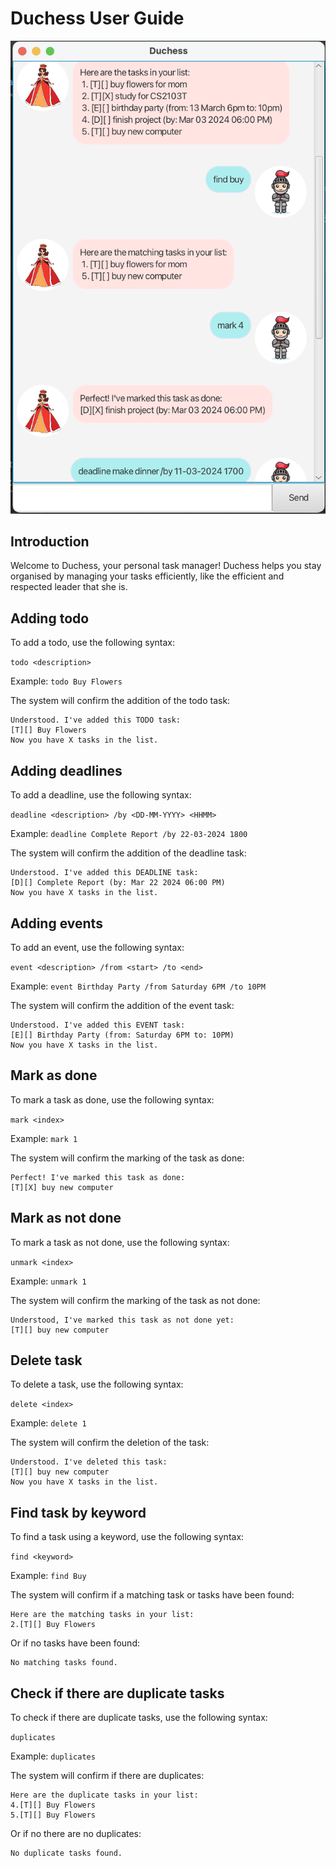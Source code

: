 # Duchess User Guide

![Screenshot of Duchess Ui](Ui.png)

## Introduction

Welcome to Duchess, your personal task manager! 
Duchess helps you stay organised by managing your tasks efficiently, 
like the efficient and respected leader that she is.

## Adding todo

To add a todo, use the following syntax:

`
todo <description>
`

Example: `todo Buy Flowers`

The system will confirm the addition of the todo task:
```
Understood. I've added this TODO task:
[T][] Buy Flowers
Now you have X tasks in the list.
```

## Adding deadlines

To add a deadline, use the following syntax:

`
deadline <description> /by <DD-MM-YYYY> <HHMM>
`

Example: `deadline Complete Report /by 22-03-2024 1800`

The system will confirm the addition of the deadline task:
```
Understood. I've added this DEADLINE task:
[D][] Complete Report (by: Mar 22 2024 06:00 PM)
Now you have X tasks in the list.
```

## Adding events

To add an event, use the following syntax:

`
event <description> /from <start> /to <end>
`

Example: `event Birthday Party /from Saturday 6PM /to 10PM`

The system will confirm the addition of the event task:
```
Understood. I've added this EVENT task:
[E][] Birthday Party (from: Saturday 6PM to: 10PM)
Now you have X tasks in the list.
```

## Mark as done 

To mark a task as done, use the following syntax:

`
mark <index>
`

Example: `mark 1`

The system will confirm the marking of the task as done:
```
Perfect! I've marked this task as done:
[T][X] buy new computer
```

## Mark as not done

To mark a task as not done, use the following syntax:

`
unmark <index>
`

Example: `unmark 1`

The system will confirm the marking of the task as not done:
```
Understood, I've marked this task as not done yet:
[T][] buy new computer
```

## Delete task

To delete a task, use the following syntax:

`
delete <index>
`

Example: `delete 1`

The system will confirm the deletion of the task:
```
Understood. I've deleted this task:
[T][] buy new computer
Now you have X tasks in the list.
```

## Find task by keyword

To find a task using a keyword, use the following syntax:

`
find <keyword>
`

Example: `find Buy`

The system will confirm if a matching task or tasks have been found:
```
Here are the matching tasks in your list:
2.[T][] Buy Flowers
```

Or if no tasks have been found:
```
No matching tasks found.
```

## Check if there are duplicate tasks

To check if there are duplicate tasks, use the following syntax:

`
duplicates
`

Example: `duplicates`

The system will confirm if there are duplicates:
```
Here are the duplicate tasks in your list:
4.[T][] Buy Flowers
5.[T][] Buy Flowers
```

Or if no there are no duplicates:
```
No duplicate tasks found.
```
